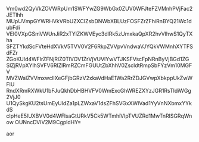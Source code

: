 Vm0wd2QyVkZOVWRpUm1SWFYwZG9WbGx0ZUV0WFJteFZVMnhPVjFac2JETlhh
MUpUVmpGYWRHVkVRbUZXClZsbDNWbXBLUzFOSFZrZFhiRnBYQ21Wc1dubFdi
VEI0VXpGSmVWUnJiR2xTYlZKWVEyc3dlRk5zUmxkaQpXR2hvVlhwS1QyTXha
SFZTYkdScFVteHdXVkV5TVV0V2F6RkpZVVpvVndwaVJYQkVWMnhXYTFSdFZr
ZGoKUld4WFlrZFNjRlZ0TlVOV1ZrVjVUVlYwVTJKSFVscFpNRnByVjBGd1ZG
SlZjRVpXYlhSVFV6RlZlRmRZCmFGUUtZbXhhV0ZscldtRmpSbFYzVm10MGFV
MVZWalZVVmxwcllXeGFjbGRzV2xkaVdHaE1Wa2RrZDJGVwpXbkppUkZwWFlU
RndXRmRXWkU1bFJuQkhDbHBHVFV0WmExcGhWREZXYzJGR1RsTldiWGg2VjJ0
U1QySkgKU2tsUmEyUldZa1pLZWxaV1dsZFhSVGxXWlVad1YyVnNXbmxYYkdS
clpHeE5lUXBVV0d4WFlsaGtURkV5Ck5WTmhiVlpTVUZRd1MwTnRlSGRqWnow
OUNncDVlV2M9CgpldHY=

aor